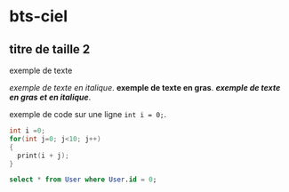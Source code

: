 # bts-ciel

## titre de taille 2

exemple de texte

*exemple de texte en italique*. **exemple de texte en gras**. ***exemple de texte en gras et en italique***.

exemple de code sur une ligne `int i = 0;`.

```c++
int i =0;
for(int j=0; j<10; j++)
{
  print(i + j);
}
```

```sql
select * from User where User.id = 0;
```
